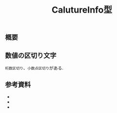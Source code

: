 ﻿---
title: CalutureInfo型
category: C#
tags:
  - C#
  - Localize
id: 4464f42d-bd4b-406e-8bea-61655d877985
---

## 概要

## 数値の区切り文字

`桁数区切り`、`小数点区切り`がある.

##

## 参考資料

- [](https://www.toishi.info/email/comma.html)
- [](https://coliss.com/articles/build-websites/operation/writing/53.html)
- []()